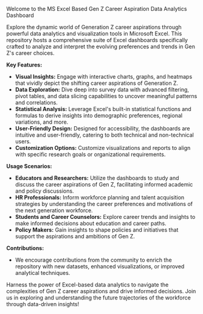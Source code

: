 Welcome to the MS Excel Based Gen Z Career Aspiration Data Analytics Dashboard

Explore the dynamic world of Generation Z career aspirations through powerful data analytics and visualization tools in Microsoft Excel. This repository hosts a comprehensive suite of Excel dashboards specifically crafted to analyze and interpret the evolving preferences and trends in Gen Z's career choices.

**Key Features:**
- **Visual Insights:** Engage with interactive charts, graphs, and heatmaps that vividly depict the shifting career aspirations of Generation Z.
- **Data Exploration:** Dive deep into survey data with advanced filtering, pivot tables, and data slicing capabilities to uncover meaningful patterns and correlations.
- **Statistical Analysis:** Leverage Excel's built-in statistical functions and formulas to derive insights into demographic preferences, regional variations, and more.
- **User-Friendly Design:** Designed for accessibility, the dashboards are intuitive and user-friendly, catering to both technical and non-technical users.
- **Customization Options:** Customize visualizations and reports to align with specific research goals or organizational requirements.

**Usage Scenarios:**
- **Educators and Researchers:** Utilize the dashboards to study and discuss the career aspirations of Gen Z, facilitating informed academic and policy discussions.
- **HR Professionals:** Inform workforce planning and talent acquisition strategies by understanding the career preferences and motivations of the next generation workforce.
- **Students and Career Counselors:** Explore career trends and insights to make informed decisions about education and career paths.
- **Policy Makers:** Gain insights to shape policies and initiatives that support the aspirations and ambitions of Gen Z.

**Contributions:**
- We encourage contributions from the community to enrich the repository with new datasets, enhanced visualizations, or improved analytical techniques.

Harness the power of Excel-based data analytics to navigate the complexities of Gen Z career aspirations and drive informed decisions. Join us in exploring and understanding the future trajectories of the workforce through data-driven insights!
